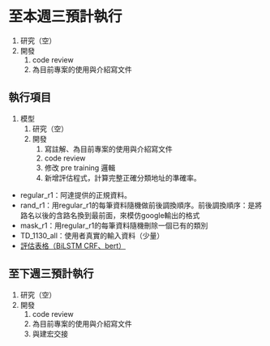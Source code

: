 # 至本週三預計執行

1. 研究（空）
2. 開發
   1. code review
   2. 為目前專案的使用與介紹寫文件

## 執行項目

1. 模型
   1. 研究（空）
   2. 開發
      1. 寫註解、為目前專案的使用與介紹寫文件
      2. code review
      3. 修改 pre training 邏輯
      4. 新增評估程式，計算完整正確分類地址的準確率。

- regular_r1：阿達提供的正規資料。
- rand_r1：用regular_r1的每筆資料隨機做前後調換順序。前後調換順序：是將路名以後的含路名換到最前面，來模仿google輸出的格式
- mask_r1：用regular_r1的每筆資料隨機刪除一個已有的類別
- TD_1130_all：使用者真實的輸入資料（少量）
- [評估表格（BiLSTM CRF、bert）](https://docs.google.com/spreadsheets/d/1gxPXDFw-THxi1yRzktRKvVq4DK_OsDjYnJm6oDYJfRw/edit?usp=sharing)

## 至下週三預計執行

1. 研究（空）
2. 開發
   1. code review
   2. 為目前專案的使用與介紹寫文件
   3. 與建宏交接
